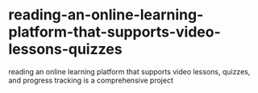 # reading-an-online-learning-platform-that-supports-video-lessons-quizzes
reading an online learning platform that supports video lessons, quizzes, and progress tracking is a comprehensive project
